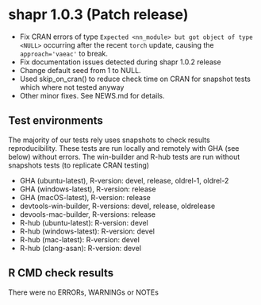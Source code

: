 # shapr 1.0.3 (Patch release)

* Fix CRAN errors of type `Expected <nn_module> but got object of type <NULL>` occurring after the recent `torch` update, causing the `approach='vaeac'` to break. 
* Fix documentation issues detected during shapr 1.0.2 release
* Change default seed from 1 to NULL.
* Used skip_on_cran() to reduce check time on CRAN for snapshot tests which where not tested anyway
* Other minor fixes.
See NEWS.md for details.

## Test environments

The majority of our tests rely uses snapshots to check results reproducibility.
These tests are run locally and remotely with GHA (see below) without errors.
The win-builder and R-hub tests are run without snapshots tests (to replicate CRAN testing)

* GHA (ubuntu-latest), R-version: devel, release, oldrel-1, oldrel-2
* GHA (windows-latest), R-version: release
* GHA (macOS-latest), R-version: release
* devtools-win-builder, R-versions: devel, release, oldrelease 
* devools-mac-builder, R-versions: release 
* R-hub (ubuntu-latest): R-version: devel
* R-hub (windows-latest): R-version: devel
* R-hub (mac-latest): R-version: devel
* R-hub (clang-asan): R-version: devel

## R CMD check results

There were no ERRORs, WARNINGs or NOTEs
